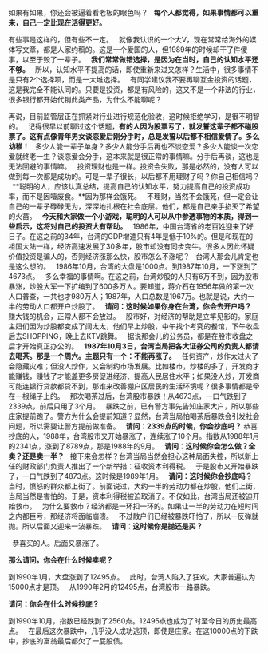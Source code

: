 如果有如果，你还会被逼着看老板的眼色吗？
 
**每个人都觉得，如果事情都可以重来，自己一定比现在活得更好。**
  
有些事是这样的，但有些不一定。
 
就像我认识的一个大V，现在常常给海外的媒体写文章，都是人家约稿的。这是一个爱国的人，但1989年的时候却干了件傻事，以至于毁了一辈子。
 
**我们常常做错选择，是因为在当时，自己的认知水平还不够。**
 
所以，认知水平不提高的话，即使重新来过又怎样？生活中，很多事情不是只有2个选择项，而是一大堆选择。
 
有同学建议我不要再聊互金投资的话题，这是我完全不能认同的。只要是投资，都是有风险的，这又不是一个非法的行业，很多银行都开始代销此类产品，为什么不能聊呢？
  
再说，目前监管层正在抓紧对行业进行规范化验收，这时候拒绝学习，是很不明智的。
 
记得很早以前聊过这个话题，**有的人因为股票亏了，就发誓这辈子都不碰股票了。这有点像青年男女谈恋爱后刚分手时，总是发誓以后都不相信爱情了。多么幼稚！**
 
多少人能一辈子单身？多少人能分手后再也不谈恋爱？多少人能谈一次恋爱就终老一生？谈恋爱会分手，这本来就是很正常的事情嘛。分手后再谈，这也是无法回避的事情嘛。
 
投资理财也是一样。投资会失败，那是必然的，没有人可以做到每一次都是成功的。可是一辈子很长，以后都不用理财了吗？你自己相信吗？
 
**聪明的人，应该认真总结，提高自己的认知水平，努力提高自己的投资成功率，而不是因噎废食。**因为那样会饿死。
 
不理财，当然不会饿死，但一定会让自己的一辈子碌碌无为，深深地扎根在社会底层。他们，都是自己亲手掐灭了希望的火苗。
 
**今天和大家做一个小游戏，聪明的人可以从中参透事物的本质，得到一些启示，这将对自己的投资大有帮助。**
 
1986年，中国台湾省的老百姓迎来了好日子。在这之前的34年，台湾的GDP增速只有4年是低于10%的。但是和现在的祖国大陆一样，经济高速发展了30多年，股市却没有同步变牛。很多人因此怀疑价值投资是骗人的，否则经济涨那么快，股市怎么不涨呢？
 
台湾人那会儿肯定也是这么想的。
 
1986年10月，台湾的大盘是1000点。到1987年10月，一下涨到了4673点。
 
多么幸福的事情啊。在这之前，台湾炒股的人只有6万不到，因为股市暴涨，炒股大军一下扩编到了600多万人。要知道，蒋介石在1956年做的第一次人口普查，一共也才980万人；1987年，人口总数是1967万。也就是说，大约一半的劳动人口都开户炒股了。
 
**请问：这时候如果你身在台湾，你会去开户吗？**
 
赚大钱的机会，正常人都不会放过。
 
股市好，对经济的帮助是立竿见影的。家庭主妇们因为炒股都变成了阔太太，他们早上炒股，中午找个考究的餐馆，下午收盘后去SHOPPING，晚上去KTV跳舞。
 
据说那会儿的公务员，都是在股市收盘之后才开始真正办公的。
 
**1987年10月3日，台湾当局把各大证券公司的负责人都请去喝茶。那是一个周六。主题只有一个：不能再涨了。**
 
任何资产，炒作太过火了会隐藏灾难；但没人炒作，又会制约市场发展。比如楼市，炒楼的多了，开发商才能赚钱，赚钱了才能盖更多房促进经济、提高人民居住水平；如果没人炒，开发商可能连银行贷款都贷不到，那谁来改善棚户区居民的生活环境呢？很多事情都是牵在一根绳子上的。
 
那次喝茶过后，台湾股市暴跌！从4673点，一口气跌到了2339点，前后只用了3个月。
 
暴跌之前，已有警方事先告知庄家大户，所以那些庄家提前跑了。警方为什么会提前知道？显然，台湾当局怕喝茶后暴跌会引发社会问题，所以需要让警方提前做准备。
 
**请问：2339点的时候，你会抄底吗？**
恭喜抄底的人，1988年，台湾股市又开始暴涨了，连续涨了10个月。指数从1988年1月的2341点，涨到了8789点，那是1988年的9月。
 
**请问：这时候你会怎么做？全卖？还是卖一半？**
 
接下来会怎样？台湾当局当然会担心这种局面失控，所以新上任的财政部门负责人推出了一个新举措：征收资本利得税。
 
于是股市又开始暴跌了，一口气跌到了4873点。这时候是1989年1月。
 
**请问：这时候你会抄底吗？**
 
当时，愤怒的群众都上街了。前面说过，大约一半的劳动力都在炒股，他们上街，当局当然是害怕的。于是，资本利得税被迫取消了。不仅如此，台湾当局还被迫开始救市。
 
为什么要救市？经济都是一环扣一环的。如果让一半的劳动力在短时间之内都巨亏，那经济将面临崩溃。
 
不过散户们已经被暴跌吓怕了，所以一反弹就抛。所以后面又迎来一波暴跌。
 
**请问：这时候你是抛还是买？**
  
 
恭喜买的人。后面又暴涨了。
  
**那么请问，你会在什么时候卖呢？**
  
到1990年1月，大盘涨到了12495点。
 
此时，台湾人陷入了狂欢，大家普遍认为15000点才是顶。
 
从1990年2月的12495点，台湾股市一路暴跌。
  
**请问：你会在什么时候抄底？**
  
到1990年10月，指数已经跌到了2560点。12495点也成为了时至今日的历史最高点。
 
在最后这次暴跌中，几乎没人成功逃顶，即使是庄家。在这10000点的下跌中，抄底的富翁最后都欠了一屁股债。